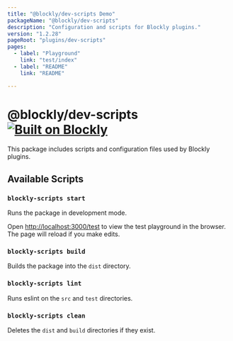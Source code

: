 ```yaml
---
title: "@blockly/dev-scripts Demo"
packageName: "@blockly/dev-scripts"
description: "Configuration and scripts for Blockly plugins."
version: "1.2.28"
pageRoot: "plugins/dev-scripts"
pages:
  - label: "Playground"
    link: "test/index"
  - label: "README"
    link: "README"

---
```

# @blockly/dev-scripts [![Built on Blockly](https://tinyurl.com/built-on-blockly)](https://github.com/google/blockly)

This package includes scripts and configuration files used by Blockly plugins.

## Available Scripts

### `blockly-scripts start`

Runs the package in development mode.

Open [http://localhost:3000/test](http://localhost:3000/test) to view the test
playground in the browser. The page will reload if you make edits.

### `blockly-scripts build`

Builds the package into the `dist` directory.

### `blockly-scripts lint`

Runs eslint on the `src` and `test` directories.

### `blockly-scripts clean`

Deletes the `dist` and `build` directories if they exist.
